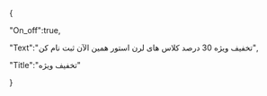 
{

 "On_off":true,

 "Text":"تخفیف ویژه 30 درصد کلاس های لرن استور همین الآن ثبت نام کن",

 "Title":"تخفیف ویژه"

}
